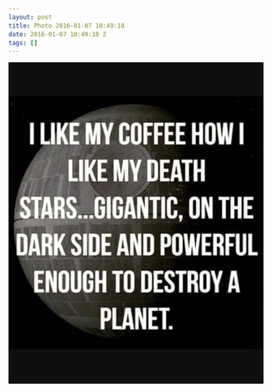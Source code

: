 ```yaml
---
layout: post
title: Photo 2016-01-07 10:49:18
date: 2016-01-07 10:49:18 Z
tags: []
---
```

![](/media/2016/01/136806788699.jpg)

